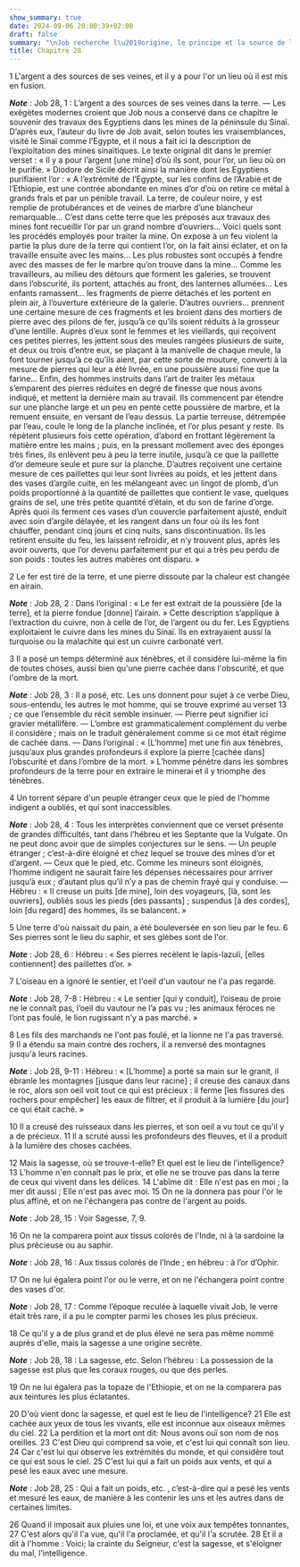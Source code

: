 ```yaml
---
show_summary: true
date: 2024-09-06 20:00:39+02:00
draft: false
summary: "\nJob recherche l\u2019origine, le principe et la source de la sagesse.\n"
title: Chapitre 28
---
```





1 L'argent a des sources de ses veines, et il y a pour l'or un lieu où il est mis en fusion.

***Note*** :  Job 28, 1 : L’argent a des sources de ses veines dans la terre. ― Les exégètes modernes croient que Job nous a conservé dans ce chapitre le souvenir des travaux des Egyptiens dans les mines de la péninsule du Sinaï. D’après eux, l’auteur du livre de Job avait, selon toutes les vraisemblances, visité le Sinaï comme l’Egypte, et il nous a fait ici la description de l’exploitation des mines sinaïtiques. Le texte original dit dans le premier verset : « Il y a pour l’argent [une mine] d’où ils sont, pour l’or, un lieu où on le purifie. » Diodore de Sicile décrit ainsi la manière dont les Egyptiens purifiaient l’or : « A l’extrémité de l’Egypte, sur les confins de l’Arabie et de l’Ethiopie, est une contrée abondante en mines d’or d’où on retire ce métal à grands frais et par un pénible travail. La terre, de couleur noire, y est remplie de protubérances et de veines de marbre d’une blancheur remarquable… C’est dans cette terre que les préposés aux travaux des mines font recueillir l’or par un grand nombre
d’ouvriers… Voici quels sont les procédés employés pour traiter la mine. On expose à un feu violent la partie la plus dure de la terre qui contient l’or, on la fait ainsi éclater, et on la travaille ensuite avec les mains… Les plus robustes sont occupés à fendre avec des masses de fer le marbre qu’on trouve dans la mine… Comme les travailleurs, au milieu des détours que forment les galeries, se trouvent dans l’obscurité, ils portent, attachés au front, des lanternes allumées… Les enfants ramassent… les fragments de pierre détachés et les portent en plein air, à l’ouverture extérieure de la galerie. D’autres ouvriers… prennent une certaine mesure de ces fragments et les broient dans des mortiers de pierre avec des pilons de fer, jusqu’à ce qu’ils soient réduits à la grosseur d’une lentille. Auprès d’eux sont le femmes et les vieillards, qui reçoivent ces petites pierres, les jettent sous des meules rangées plusieurs de suite, et deux ou trois d’entre eux, se plaçant à la manivelle de chaque meule, la font
tourner jusqu’à ce qu’ils aient, par cette sorte de mouture, converti à la mesure de pierres qui leur a été livrée, en une poussière aussi fine que la farine… Enfin, des hommes instruits dans l’art de traiter les métaux s’emparent des pierres réduites en degré de finesse que nous avons indiqué, et mettent la dernière main au travail. Ils commencent par étendre sur une planche large et un peu en pente cette poussière de marbre, et la remuent ensuite, en versant de l’eau dessus. La partie terreuse, détrempée par l’eau, coule le long de la planche inclinée, et l’or plus pesant y reste. Ils répètent plusieurs fois cette opération, d’abord en frottant légèrement la matière entre les mains ; puis, en la pressant mollement avec des éponges très fines, ils enlèvent peu à peu la terre inutile, jusqu’à ce que la paillette d’or demeure seule et pure sur la planche. D’autres reçoivent une certaine mesure de ces paillettes qui leur sont livrées au poids, et les jettent dans des vases d’argile cuite, en les mélangeant
avec un lingot de plomb, d’un poids proportionné à la quantité de paillettes que contient le vase, quelques grains de sel, une très petite quantité d’étain, et du son de farine d’orge. Après quoi ils ferment ces vases d’un couvercle parfaitement ajusté, enduit avec soin d’argile délayée, et les rangent dans un four où ils les font chauffer, pendant cinq jours et cinq nuits, sans discontinuation. Ils les retirent ensuite du feu, les laissent refroidir, et n’y trouvent plus, après les avoir ouverts, que l’or devenu parfaitement pur et qui a très peu perdu de son poids : toutes les autres matières ont disparu. »

2 Le fer est tiré de la terre, et une pierre dissoute par la chaleur est changée en airain.

***Note*** :  Job 28, 2 : Dans l’original : « Le fer est extrait de la poussière [de la terre], et la pierre fondue [donne] l’airain. » Cette description s’applique à l’extraction du cuivre, non à celle de l’or, de l’argent ou du fer. Les Egyptiens exploitaient le cuivre dans les mines du Sinaï. Ils en extrayaient aussi la turquoise ou la malachite qui est un cuivre carbonaté vert.

3 Il a posé un temps déterminé aux ténèbres, et il considère lui-même la fin de toutes choses, aussi bien qu'une pierre cachée dans l'obscurité, et que l'ombre de la mort.

***Note*** :  Job 28, 3 : Il a posé, etc. Les uns donnent pour sujet à ce verbe Dieu, sous-entendu, les autres le mot homme, qui se trouve exprimé au verset 13 ; ce que l’ensemble du récit semble insinuer. ― Pierre peut signifier ici gravier métallifère. ― L’ombre est grammaticalement complément du verbe il considère ; mais on le traduit généralement comme si ce mot était régime de cachée dans. ― Dans l’original : « [L’homme] met une fin aux ténèbres, jusqu’aux plus grandes profondeurs il explore la pierre [cachée dans] l’obscurité et dans l’ombre de la mort. » L’homme pénètre dans les sombres profondeurs de la terre pour en extraire le minerai et il y triomphe des ténèbres.

4 Un torrent sépare d'un peuple étranger ceux que le pied de l'homme indigent a oubliés, et qui sont inaccessibles.

***Note*** :  Job 28, 4 : Tous les interprètes conviennent que ce verset présente de grandes difficultés, tant dans l’hébreu et les Septante que la Vulgate. On ne peut donc avoir que de simples conjectures sur le sens. ― Un peuple étranger ; c’est-à-dire éloigné et chez lequel se trouve des mines d’or et d’argent. ― Ceux que le pied, etc. Comme les mineurs sont éloignés, l’homme indigent ne saurait faire les dépenses nécessaires pour arriver jusqu’à eux ; d’autant plus qu’il n’y a pas de chemin frayé qui y conduise. ― Hébreu : « Il creuse un puits [de mine], loin des voyageurs, [là, sont les ouvriers], oubliés sous les pieds [des passants] ; suspendus [à des cordes], loin [du regard] des hommes, ils se balancent. »

5 Une terre d'où naissait du pain, a été bouleversée en son lieu par le feu. 6 Ses pierres sont le lieu du saphir, et ses glèbes sont de l'or.

***Note*** :  Job 28, 6 : Hébreu : « Ses pierres recèlent le lapis-lazuli, [elles contiennent] des paillettes d’or. »

7 L'oiseau en a ignoré le sentier, et l'oeil d'un vautour ne l'a pas regardé.

***Note*** :  Job 28, 7-8 : Hébreu : « Le sentier [qui y conduit], l’oiseau de proie ne le connaît pas, l’oeil du vautour ne l’a pas vu ; les animaux féroces ne l’ont pas foulé, le lion rugissant n’y a pas marché. »

8 Les fils des marchands ne l'ont pas foulé, et la lionne ne l'a pas traversé. 9 Il a étendu sa main contre des rochers, il a renversé des montagnes jusqu'à leurs racines.

***Note*** :  Job 28, 9-11 : Hébreu : « [L’homme] a porté sa main sur le granit, il ébranle les montagnes [jusque dans leur racine] ; il creuse des canaux dans le roc, alors son oeil voit tout ce qui est précieux : il ferme [les fissures des rochers pour empêcher] les eaux de filtrer, et il produit à la lumière [du jour] ce qui était caché. »

10 Il a creusé des ruisseaux dans les pierres, et son oeil a vu tout ce qu'il y a de précieux. 11 Il a scruté aussi les profondeurs des fleuves, et il a produit à la lumière des choses cachées.


12 Mais la sagesse, où se trouve-t-elle? Et quel est le lieu de l'intelligence? 13 L'homme n'en connaît pas le prix, et elle ne se trouve pas dans la terre de ceux qui vivent dans les délices. 14 L'abîme dit : Elle n'est pas en moi ; la mer dit aussi ; Elle n'est pas avec moi. 15 On ne la donnera pas pour l'or le plus affiné, et on ne l'échangera pas contre de l'argent au poids.

***Note*** :  Job 28, 15 : Voir Sagesse, 7, 9.

16 On ne la comparera point aux tissus colorés de l'Inde, ni à la sardoine la plus précieuse ou au saphir.

***Note*** :  Job 28, 16 : Aux tissus colorés de l’Inde ; en hébreu : à l’or d’Ophir.

17 On ne lui égalera point l'or ou le verre, et on ne l'échangera point contre des vases d'or.

***Note*** :  Job 28, 17 : Comme l’époque reculée à laquelle vivait Job, le verre était très rare, il a pu le compter parmi les choses les plus précieux.

18 Ce qu'il y a de plus grand et de plus élevé ne sera pas même nommé auprès d'elle, mais la sagesse a une origine secrète.

***Note*** :  Job 28, 18 : La sagesse, etc. Selon l’hébreu : La possession de la sagesse est plus que les coraux rouges, ou que des perles.

19 On ne lui égalera pas la topaze de l'Ethiopie, et on ne la comparera pas aux teintures les plus éclatantes.


20 D'où vient donc la sagesse, et quel est le lieu de l'intelligence? 21 Elle est cachée aux yeux de tous les vivants, elle est inconnue aux oiseaux mêmes du ciel. 22 La perdition et la mort ont dit: Nous avons ouï son nom de nos oreilles. 23 C'est Dieu qui comprend sa voie, et c'est lui qui connaît son lieu. 24 Car c'est lui qui observe les extrémités du monde, et qui considère tout ce qui est sous le ciel. 25 C'est lui qui a fait un poids aux vents, et qui a pesé les eaux avec une mesure.

***Note*** :  Job 28, 25 : Qui a fait un poids, etc. , c’est-à-dire qui a pesé les vents et mesuré les eaux, de manière à les contenir les uns et les autres dans de certaines limites.

26 Quand il imposait aux pluies une loi, et une voix aux tempêtes tonnantes, 27 C'est alors qu'il l'a vue, qu'il l'a proclamée, et qu'il l'a scrutée. 28 Et il a dit à l'homme : Voici; la crainte du Seigneur, c'est la sagesse, et s'éloigner du mal, l'intelligence.

